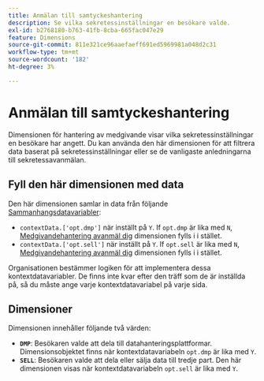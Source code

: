 ```yaml
---
title: Anmälan till samtyckeshantering
description: Se vilka sekretessinställningar en besökare valde.
exl-id: b2768180-b763-41fb-8cba-665fac047e29
feature: Dimensions
source-git-commit: 811e321ce96aaefaeff691ed5969981a048d2c31
workflow-type: tm+mt
source-wordcount: '182'
ht-degree: 3%

---
```


# Anmälan till samtyckeshantering

Dimensionen för hantering av medgivande visar vilka sekretessinställningar en besökare har angett. Du kan använda den här dimensionen för att filtrera data baserat på sekretessinställningar eller se de vanligaste anledningarna till sekretessavanmälan.

## Fyll den här dimensionen med data

Den här dimensionen samlar in data från följande [Sammanhangsdatavariabler](/help/implement/vars/page-vars/contextdata.md):

* `contextData.['opt.dmp']` när inställt på `Y`. If `opt.dmp` är lika med `N`, [Medgivandehantering avanmäl dig](cm-opt-out.md) dimensionen fylls i i stället.
* `contextData.['opt.sell']` när inställt på `Y`. If `opt.sell` är lika med `N`, [Medgivandehantering avanmäl dig](cm-opt-out.md) dimensionen fylls i i stället.

Organisationen bestämmer logiken för att implementera dessa kontextdatavariabler. De finns inte kvar efter den träff som de är inställda på, så du måste ange varje kontextdatavariabel på varje sida.

## Dimensioner

Dimensionen innehåller följande två värden:

* **`DMP`**: Besökaren valde att dela till datahanteringsplattformar. Dimensionsobjektet finns när kontextdatavariabeln `opt.dmp` är lika med `Y`.
* **`SELL`**: Besökaren valde att dela eller sälja data till tredje part. Den här dimensionen visas när kontextdatavariabeln `opt.sell` är lika med `Y`.
